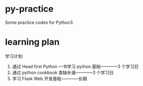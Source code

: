 # py-practice

Some practice codes for Python3

# learning plan

学习计划:

1.  通过 Head first Python 一书学习 python 基础————3 个学习日
2.  通过 python cookbook 查缺补漏————3 个学习日
3.  学习 Flask Web 开发基础————长期

